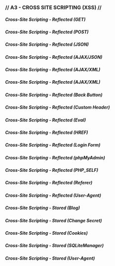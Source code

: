 ### // A3 - CROSS	SITE	SCRIPTING	(XSS) //

##### Cross-Site Scripting - Reflected (GET)

##### Cross-Site Scripting - Reflected (POST)

##### Cross-Site Scripting - Reflected (JSON)

##### Cross-Site Scripting - Reflected (AJAX/JSON)

##### Cross-Site Scripting - Reflected (AJAX/XML)

##### Cross-Site Scripting - Reflected (AJAX/XML)

##### Cross-Site Scripting - Reflected (Back Button)

##### Cross-Site Scripting - Reflected (Custom Header)

##### Cross-Site Scripting - Reflected (Eval)

##### Cross-Site Scripting - Reflected (HREF)

##### Cross-Site Scripting - Reflected (Login Form)

##### Cross-Site Scripting - Reflected (phpMyAdmin)

##### Cross-Site Scripting - Reflected (PHP_SELF)

##### Cross-Site Scripting - Reflected (Referer)

##### Cross-Site Scripting - Reflected (User-Agent)

##### Cross-Site Scripting - Stored (Blog)

##### Cross-Site Scripting - Stored (Change Secret)

##### Cross-Site Scripting - Stored (Cookies)

##### Cross-Site Scripting - Stored (SQLiteManager)

##### Cross-Site Scripting - Stored (User-Agent)
